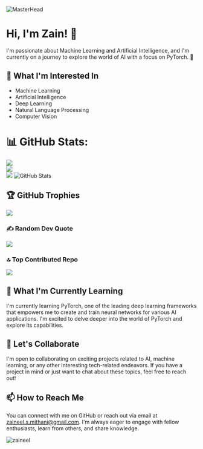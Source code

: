 ![MasterHead](https://user-images.githubusercontent.com/10498744/210012254-234538ff-d198-48aa-8964-37e6fd45d227.gif)

# Hi, I'm Zain! 👋

I'm passionate about Machine Learning and Artificial Intelligence, and I'm currently on a journey to explore the world of AI with a focus on PyTorch. 🌱

## 🔭 What I'm Interested In

- Machine Learning
- Artificial Intelligence
- Deep Learning
- Natural Language Processing
- Computer Vision

# 📊 GitHub Stats:

![](https://github-readme-stats.vercel.app/api?username=zaineel&theme=dracula&hide_border=false&include_all_commits=true&count_private=true)<br/>
![](https://github-readme-streak-stats.herokuapp.com/?user=zaineel&theme=dracula&hide_border=false)<br/>
![](https://github-readme-stats.vercel.app/api/top-langs/?username=zaineel&theme=dracula&hide_border=false&include_all_commits=true&count_private=true&layout=compact)
![GitHub Stats](https://github-readme-stats.vercel.app/api?username=zaineel&show_icons=true&theme=dark)

## 🏆 GitHub Trophies

![](https://github-profile-trophy.vercel.app/?username=zaineel&theme=dracula&no-frame=true&no-bg=true&margin-w=4)

### ✍️ Random Dev Quote

![](https://quotes-github-readme.vercel.app/api?type=vetical&theme=dracula)

### 🔝 Top Contributed Repo

![](https://github-contributor-stats.vercel.app/api?username=zaineel&limit=5&theme=dracula&combine_all_yearly_contributions=true)

## 🌱 What I'm Currently Learning

I'm currently learning PyTorch, one of the leading deep learning frameworks that empowers me to create and train neural networks for various AI applications. I'm excited to delve deeper into the world of PyTorch and explore its capabilities.

## 🤝 Let's Collaborate

I'm open to collaborating on exciting projects related to AI, machine learning, or any other interesting tech-related endeavors. If you have a project in mind or just want to chat about these topics, feel free to reach out!

## 📫 How to Reach Me

You can connect with me on GitHub or reach out via email at [zaineel.s.mithani@gmail.com](mailto:zaineel.s.mithani@gmail.com). I'm always eager to engage with fellow enthusiasts, learn from others, and share knowledge.

<p align="left"> <img src="https://komarev.com/ghpvc/?username=zaineel&label=Profile%20views&color=0e75b6&style=flat" alt="zaineel" /> </p>

<!--
zaineel/zaineel is a ✨ special ✨ repository because its `README.md` (this file) appears on your GitHub profile.
You can click the Preview link to take a look at your changes.
-->
